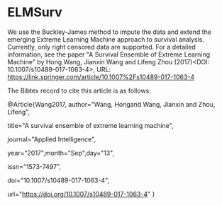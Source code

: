 # ELMSurv
We use the Buckley-James method to impute the data and extend the emerging Extreme Learning Machine approach to survival analysis. Currently, only right censored data are supported. For a detailed information, see the paper "A Survival Ensemble of Extreme Learning Machine" by Hong Wang, Jianxin Wang and Lifeng Zhou (2017)<DOI: 10.1007/s10489-017-1063-4>, URL: https://link.springer.com/article/10.1007%2Fs10489-017-1063-4

The Bibtex record to cite this article is as follows:

@Article{Wang2017,
author="Wang, Hongand Wang, Jianxin and Zhou, Lifeng",

title="A survival ensemble of extreme learning machine",

journal="Applied Intelligence",

year="2017",month="Sep",day="13",

issn="1573-7497",

doi="10.1007/s10489-017-1063-4",

url="https://doi.org/10.1007/s10489-017-1063-4"
}
